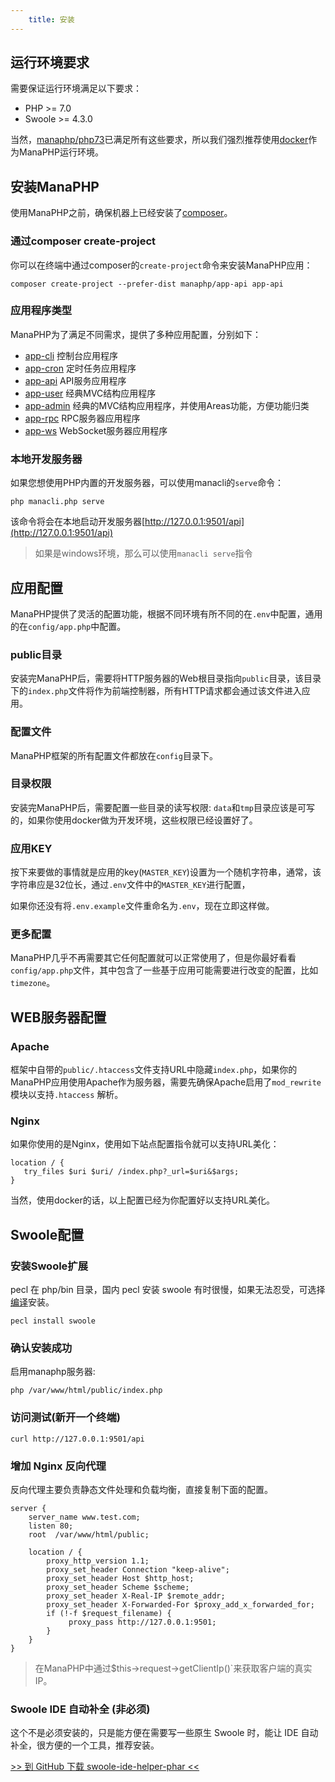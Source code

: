 ```yaml
---
    title: 安装
---
```


## 运行环境要求

需要保证运行环境满足以下要求：
* PHP >= 7.0
* Swoole >= 4.3.0

当然，[manaphp/php73](https://hub.docker.com/r/manaphp/php73)已满足所有这些要求，所以我们强烈推荐使用[docker](https://www.docker.com/)作为ManaPHP运行环境。

## 安装ManaPHP

使用ManaPHP之前，确保机器上已经安装了[composer](https://getcomposer.org/)。

### 通过composer create-project

你可以在终端中通过composer的`create-project`命令来安装ManaPHP应用：
```
composer create-project --prefer-dist manaphp/app-api app-api
```

### 应用程序类型
ManaPHP为了满足不同需求，提供了多种应用配置，分别如下：

* [app-cli](https://github.com/manaphp/app-cli) 控制台应用程序
* [app-cron](https://github.com/manaphp/app-cron) 定时任务应用程序
* [app-api](https://github.com/manaphp/app-api) API服务应用程序
* [app-user](https://github.com/manaphp/app-user) 经典MVC结构应用程序
* [app-admin](https://github.com/manaphp/app-admin) 经典的MVC结构应用程序，并使用Areas功能，方便功能归类
* [app-rpc](https://github.com/manaphp/app-rpc) RPC服务器应用程序
* [app-ws](https://github.com/manaphp/app-ws)  WebSocket服务器应用程序

### 本地开发服务器

如果您想使用PHP内置的开发服务器，可以使用manacli的`serve`命令：
```
php manacli.php serve
```

该命令将会在本地启动开发服务器[http://127.0.0.1:9501/api](http://127.0.0.1:9501/api)

> 如果是windows环境，那么可以使用`manacli serve`指令

## 应用配置
ManaPHP提供了灵活的配置功能，根据不同环境有所不同的在`.env`中配置，通用的在`config/app.php`中配置。

### public目录

安装完ManaPHP后，需要将HTTP服务器的Web根目录指向`public`目录，该目录下的`index.php`文件将作为前端控制器，所有HTTP请求都会通过该文件进入应用。

### 配置文件

ManaPHP框架的所有配置文件都放在`config`目录下。

### 目录权限

安装完ManaPHP后，需要配置一些目录的读写权限: `data`和`tmp`目录应该是可写的，如果你使用docker做为开发环境，这些权限已经设置好了。

### 应用KEY

按下来要做的事情就是应用的key(`MASTER_KEY`)设置为一个随机字符串，通常，该字符串应是32位长，通过`.env`文件中的`MASTER_KEY`进行配置，

如果你还没有将`.env.example`文件重命名为`.env`，现在立即这样做。

### 更多配置

ManaPHP几乎不再需要其它任何配置就可以正常使用了，但是你最好看看`config/app.php`文件，其中包含了一些基于应用可能需要进行改变的配置，比如`timezone`。

## WEB服务器配置

### Apache

框架中自带的`public/.htaccess`文件支持URL中隐藏`index.php`，如果你的ManaPHP应用使用Apache作为服务器，需要先确保Apache启用了`mod_rewrite`模块以支持`.htaccess`
解析。

### Nginx

如果你使用的是Nginx，使用如下站点配置指令就可以支持URL美化：
```
location / {
   try_files $uri $uri/ /index.php?_url=$uri&$args;
}
```
当然，使用docker的话，以上配置已经为你配置好以支持URL美化。

## Swoole配置

### 安装Swoole扩展
pecl 在 php/bin 目录，国内 pecl 安装 swoole 有时很慢，如果无法忍受，可选择 [编译](https://wiki.swoole.com/wiki/page/6.html)安装。

```
pecl install swoole
```
### 确认安装成功

启用manaphp服务器:
```
php /var/www/html/public/index.php
```

### 访问测试(新开一个终端)
```
curl http://127.0.0.1:9501/api
```

### 增加 Nginx 反向代理

反向代理主要负责静态文件处理和负载均衡，直接复制下面的配置。
```
server {
    server_name www.test.com;
    listen 80; 
    root  /var/www/html/public;

    location / {
        proxy_http_version 1.1;
        proxy_set_header Connection "keep-alive";
        proxy_set_header Host $http_host;
        proxy_set_header Scheme $scheme;
        proxy_set_header X-Real-IP $remote_addr;
        proxy_set_header X-Forwarded-For $proxy_add_x_forwarded_for;
        if (!-f $request_filename) {
             proxy_pass http://127.0.0.1:9501;
        }
    }
}
```
> 在ManaPHP中通过$this->request->getClientIp()`来获取客户端的真实IP。

### Swoole IDE 自动补全 (非必须)

这个不是必须安装的，只是能方便在需要写一些原生 Swoole 时，能让 IDE 自动补全，很方便的一个工具，推荐安装。

[>> 到 GitHub 下载 swoole-ide-helper-phar <<](https://github.com/wudi/swoole-ide-helper)